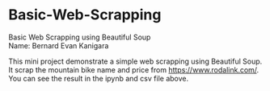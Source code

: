 # Basic-Web-Scrapping
Basic Web Scrapping using Beautiful Soup <br/>
Name: Bernard Evan Kanigara

This mini project demonstrate a simple web scrapping using Beautiful Soup. It scrap the mountain bike name and price from https://www.rodalink.com/. You can see the result in the ipynb and csv file above. 
